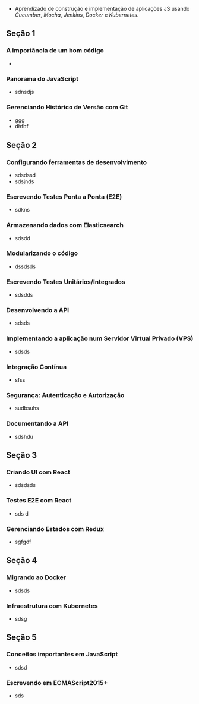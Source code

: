 - Aprendizado de construção e implementação de aplicações JS usando _Cucumber_, _Mocha_, _Jenkins_, _Docker_ e _Kubernetes_.

## Seção 1
### A importância de um bom código
- 

### Panorama do JavaScript
- sdnsdjs

### Gerenciando Histórico de Versão com Git
- ggg
- dhfbf

## Seção 2
### Configurando ferramentas de desenvolvimento
- sdsdssd
- sdsjnds

### Escrevendo Testes Ponta a Ponta (E2E)
- sdkns

### Armazenando dados com Elasticsearch
- sdsdd

### Modularizando o código
- dssdsds

### Escrevendo Testes Unitários/Integrados
- sdsdds

### Desenvolvendo a API
- sdsds 

### Implementando a aplicação num Servidor Virtual Privado (VPS)
- sdsds

### Integração Contínua
- sfss

### Segurança: Autenticação e Autorização
- sudbsuhs

### Documentando a API
- sdshdu

## Seção 3
### Criando UI com React
- sdsdsds

### Testes E2E com React
- sds d

### Gerenciando Estados com Redux
- sgfgdf

## Seção 4
### Migrando ao Docker
- sdsds

### Infraestrutura com Kubernetes
- sdsg

## Seção 5
### Conceitos importantes em JavaScript
- sdsd

### Escrevendo em ECMAScript2015+
- sds

